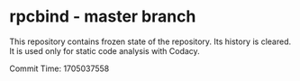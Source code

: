 # rpcbind - master branch

This repository contains frozen state of the repository.
Its history is cleared. It is used only for static code
analysis with Codacy.

Commit Time: 1705037558